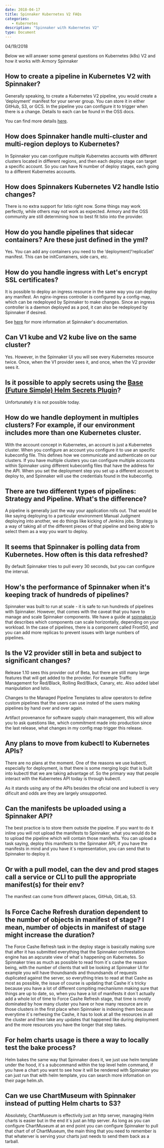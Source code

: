```yaml
---
date: 2018-04-17
title: Spinnaker Kubernetes V2 FAQs
categories:
   - Kubernetes
description: "Spinnaker with Kubernetes V2"
type: Document
---
```

04/19/2018

Below we will answer some general questions on Kubernetes (k8s) V2 and how it works with Armory Spinnaker

## How to create a pipeline in Kubernetes V2 with Spinnaker?
Generally speaking, to create a Kubernetes V2 pipeline, you would create a ‘deployment’ manifest for your server group. You can store it in either GitHub, S3, or GCS. In the pipeline you can configure it to trigger when there is a change. Details to each can be found in the OSS docs.

You can find more details [here](https://www.spinnaker.io/reference/providers/kubernetes-v2/#using-externally-stored-manifests).


## How does Spinnaker handle multi-cluster and multi-region deploys to Kubernetes?
In Spinnaker you can configure multiple Kubernetes accounts with different clusters located in different regions, and then each deploy stage can target a specific account. So you can have N number of deploy stages, each going to a different Kubernetes accounts.


## How does Spinnakers Kubernetes V2 handle Istio changes?
There is no extra support for Istio right now. Some things may work perfectly, while others may not work as expected. Armory and the OSS community are still determining how to best fit Istio into the provider.

## How do you handle pipelines that sidecar containers? Are these just defined in the yml?
Yes. You can add any containers you need to the ‘deployment’/’replicaSet’ manifest. This can be initContainers, side cars, etc.

## How do you handle ingress with Let's encrypt SSL certificates?
It is possible to deploy an ingress resource in the same way you can deploy any manifest. An nginx-ingress controller is configured by a config-map, which can be redeployed by Spinnaker to make changes. Since an ingress controller is a daemon deployed as a pod, it can also be redeployed by Spinnaker if desired.

See [here](https://www.spinnaker.io/reference/providers/kubernetes-v2/#services-ingresses) for more information at Spinnaker's documentation.

## Can V1 kube and V2 kube live on the same cluster?
Yes. However, in the Spinnaker UI you will see every Kubernetes resource twice. Once, when the V1 provider sees it, and once, when the V2 provider sees it.

## Is it possible to apply secrets using the [Base (Future Simple) Helm Secrets Plugin](https://github.com/futuresimple/helm-secrets)?
Unfortunately it is not possible today.

## How do we handle deployment in multiples clusters? For example, if our environment includes more than one Kubernetes cluster.
With the account concept in Kubernetes, an account is just a Kubernetes cluster. When you configure an account you configure it to use an specific kubeconfig file. This defines how we communicate and authenticate on our clusters. If you have multiple clusters you can configure multiple accounts within Spinnaker using different kubeconfig files that have the address for the API. When you set the deployment step you set up a different account to deploy to, and Spinnaker will use the credentials found in the kubeconfig.

## There are two different types of pipelines: Strategy and Pipeline. What's the difference?
A pipeline is generally just the way your application rolls out. That would be like saying deploying to a particular environment Manual Judgment deploying into another, we do things like kicking of Jenkins jobs. Strategy is a way of taking all of the different pieces of that pipeline and being able to select them as a way you want to deploy. 

## It seems that Spinnaker is polling data from Kubernetes. How often is this data refreshed?
By default Spinnaker tries to pull every 30 seconds, but you can configure the interval.

## How's the performance of Spinnaker when it's keeping track of hundreds of pipelines?
Spinnaker was built to run at scale - it is safe to run hundreds of pipelines with Spinnaker. However, that comes with the caveat that you have to manage and scale Spinnaker components. We have a guide at [spinnaker.io](https://spinnaker.io) that describes which components can scale horizontally, depending on your workload. In the case of pipelines, there is a component called Front50, and you can add more replicas to prevent issues with large numbers of pipelines.

## Is the V2 provider still in beta and subject to significant changes?
Release 1.10 sees this provider out of Beta, but there are still many large features that will get added to the provider. For example Traffic Management for Red/Black, Rolling Red/Black, Canary, etc. Also added label manipulation and Istio.

Changes to the Managed Pipeline Templates to allow operators to define custom pipelines that the users can use insted of the users making pipelines by hand over and over again.

Artifact provenance for software supply chain management, this will allow you to ask questions like, which commitment made into production since the last release, what changes in my config map trigger this release.

## Any plans to move from kubectl to Kubernetes APIs?
There are no plans at the moment. One of the reasons we use kubectl, especially for deployment, is that there is some merging logic that is built into kubectl that we are taking advantage of. So the primary way that people interact with the Kubernetes API today is through kubectl.

As it stands using any of the APIs besides the oficial one and kubectl is very dificult and odds are they are largely unsupported.

## Can the manifests be uploaded using a Spinnaker API?
The best practice is to store them outside the pipeline. If you want to do it inline you will not upload the manifests to Spinnaker, what you would do be to upload the pipeline which will contain those manifests. You can upload a task saying, deploy this manifests to the Spinnaker API, if you have the manifests in mind and you have it´s representation, you can send that to Spinnaker to deploy it.

## Or with a pull model, can the dev and prod stages call a service or CLI to pull the appropriate manifest(s) for their env?
The manifest can come from different places, GitHub, GitLab, S3.

## Is Force Cache Refresh duration dependent to the number of objects in manifest of stage? I mean, number of objects in manifest of stage might increase the duration?
The Force Cashe Refresh task in the deploy stage is basically making sure that after it has submitted everything that the Spinnaker orchrestation engine has an aqcurate view of what´s happening on Kubernetes. So Spinnaker tries as much as possible to read from it´s cashe the reason being, with the number of clients that will be looking at Spinnaker UI for example you will have thoundsands and thoundsands of requests duplicated against the server, so everything tries to read at that Cashe as most as possible, the issue of course is updating that Cashe it´s tricky because you have a lot of different compiting mechanismn making sure that things are up to date, so, when you have a lot of manifests it don´t actually add a whole lot of time to Force Cashe Refresh stage, that time is mostly dominated by how many cluster you have or how many resource are in those clusters in the first place when Spinnaker is indexing them because everytime it´s rerhesing the Cashe, it has to look at all the resources in all the cluster and then take any updates that happened like during deployment and the more resources you have the longer that step takes.

## For helm charts usage is there a way to locally test the bake process?
Helm bakes the same way that Spinnaker does it, we just use helm template under the hood, it´s a subcommand within the top level helm command, if you have a chart you want to see how it will be rendered with Spinnaker you can just run that with helm template, you can search more infomation on their page helm.sh.

## Can we use ChartMuseum with Spinnaker instead of putting Helm charts to S3?
Absolutely, ChartMuseum is effectivily just an http server, managing Helm charts is easier but in the end it´s just an http server. As long as you can configure ChartMuseum at an end point you can configure Spinnaker to pull that chart of of ChartMuseum, the main thing that you need to remember is that whaterver is serving your charts just needs to send them back as a tarball.
